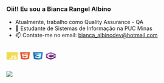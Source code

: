### Oii!! Eu sou a Bianca Rangel Albino 

-  Atualmente, trabalho como Quality Assurance - QA
- 🌱 Estudante de Sistemas de Informação na PUC Minas
- 📫 Contate-me no email: bianca_albinodev@hotmail.com


<div style="display: inline_block"><br>
  <img align="center" alt="Rafa-Js" height="20" width="30" src="https://raw.githubusercontent.com/devicons/devicon/master/icons/javascript/javascript-plain.svg">
  <img align="center" alt="Rafa-HTML" height="20" width="30" src="https://raw.githubusercontent.com/devicons/devicon/master/icons/html5/html5-original.svg">
  <img align="center" alt="Rafa-CSS" height="20" width="30" src="https://raw.githubusercontent.com/devicons/devicon/master/icons/css3/css3-original.svg">
  <img align="center" alt="Rafa-Csharp" height="20" width="30" src="https://raw.githubusercontent.com/devicons/devicon/master/icons/csharp/csharp-original.svg">
</div>
  
##
  <div>
     <a href="https://www.linkedin.com/in/bianca-rangel-albino-58b1781ab/" target="_blank"><img src="https://img.shields.io/badge/-LinkedIn-%230077B5?style=for-the-badge&logo=linkedin&logoColor=white" target="_blank"></a> 
  </div>


